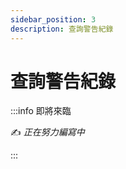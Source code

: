 ```yaml
---
sidebar_position: 3
description: 查詢警告紀錄
---
```


# 查詢警告紀錄

<head>
  <title>查詢警告紀錄</title>
</head>

:::info 即將來臨

✍️ _正在努力編寫中_

:::
